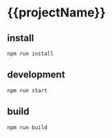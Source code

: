 # {{projectName}}

## install

```
npm run install
```

## development


```
npm run start
```

## build

```
npm run build
```

